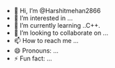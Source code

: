- 👋 Hi, I’m @Harshitmehan2866
- 👀 I’m interested in ...
- 🌱 I’m currently learning ..C++.
- 💞️ I’m looking to collaborate on ...
- 📫 How to reach me ...
- 😄 Pronouns: ...
- ⚡ Fun fact: ...

<!---
Harshitmehan2866/Harshitmehan2866 is a ✨ special ✨ repository because its `README.md` (this file) appears on your GitHub profile.
You can click the Preview link to take a look at your changes.
--->
